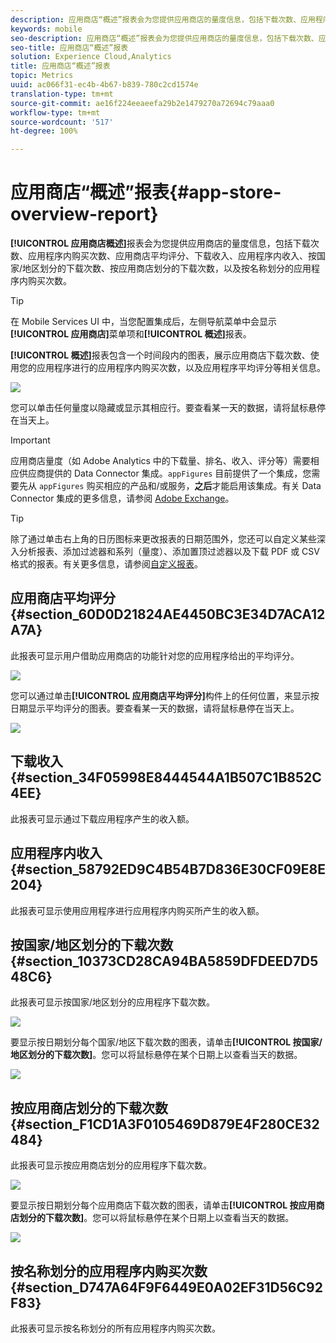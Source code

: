 ```yaml
---
description: 应用商店“概述”报表会为您提供应用商店的量度信息，包括下载次数、应用程序内购买次数、应用商店平均评分、下载收入、应用程序内收入、按国家/地区划分的下载次数、按应用商店划分的下载次数，以及按名称划分的应用程序内购买次数。
keywords: mobile
seo-description: 应用商店“概述”报表会为您提供应用商店的量度信息，包括下载次数、应用程序内购买次数、应用商店平均评分、下载收入、应用程序内收入、按国家/地区划分的下载次数、按应用商店划分的下载次数，以及按名称划分的应用程序内购买次数。
seo-title: 应用商店“概述”报表
solution: Experience Cloud,Analytics
title: 应用商店“概述”报表
topic: Metrics
uuid: ac066f31-ec4b-4b67-b839-780c2cd1574e
translation-type: tm+mt
source-git-commit: ae16f224eeaeefa29b2e1479270a72694c79aaa0
workflow-type: tm+mt
source-wordcount: '517'
ht-degree: 100%

---
```



# 应用商店“概述”报表{#app-store-overview-report}

**[!UICONTROL 应用商店概述]**&#x200B;报表会为您提供应用商店的量度信息，包括下载次数、应用程序内购买次数、应用商店平均评分、下载收入、应用程序内收入、按国家/地区划分的下载次数、按应用商店划分的下载次数，以及按名称划分的应用程序内购买次数。

>[!TIP]
>
>在 Mobile Services UI 中，当您配置集成后，左侧导航菜单中会显示&#x200B;**[!UICONTROL 应用商店]**&#x200B;菜单项和&#x200B;**[!UICONTROL 概述]**&#x200B;报表。

**[!UICONTROL 概述]**&#x200B;报表包含一个时间段内的图表，展示应用商店下载次数、使用您的应用程序进行的应用程序内购买次数，以及应用程序平均评分等相关信息。

![](assets/app_store_metrics.png)

您可以单击任何量度以隐藏或显示其相应行。要查看某一天的数据，请将鼠标悬停在当天上。

>[!IMPORTANT]
>
>应用商店量度（如 Adobe Analytics 中的下载量、排名、收入、评分等）需要相应供应商提供的 Data Connector 集成。`appFigures` 目前提供了一个集成，您需要先从 `appFigures` 购买相应的产品和/或服务，**之后**&#x200B;才能启用该集成。有关 Data Connector 集成的更多信息，请参阅 [Adobe Exchange](https://www.adobeexchange.com/experiencecloud.html)。

>[!TIP]
>
>除了通过单击右上角的日历图标来更改报表的日期范围外，您还可以自定义某些深入分析报表、添加过滤器和系列（量度）、添加置顶过滤器以及下载 PDF 或 CSV 格式的报表。有关更多信息，请参阅[自定义报表](/help/using/usage/reports-customize/reports-customize.md)。

## 应用商店平均评分 {#section_60D0D21824AE4450BC3E34D7ACA12A7A}

此报表可显示用户借助应用商店的功能针对您的应用程序给出的平均评分。

![](assets/app_store_rating.png)

您可以通过单击&#x200B;**[!UICONTROL 应用商店平均评分]**&#x200B;构件上的任何位置，来显示按日期显示平均评分的图表。要查看某一天的数据，请将鼠标悬停在当天上。

![](assets/app_store_downloads_detail.png)

## 下载收入 {#section_34F05998E8444544A1B507C1B852C4EE}

此报表可显示通过下载应用程序产生的收入额。

## 应用程序内收入 {#section_58792ED9C4B54B7D836E30CF09E8E204}

此报表可显示使用应用程序进行应用程序内购买所产生的收入额。

## 按国家/地区划分的下载次数 {#section_10373CD28CA94BA5859DFDEED7D548C6}

此报表可显示按国家/地区划分的应用程序下载次数。

![](assets/country.png)

要显示按日期划分每个国家/地区下载次数的图表，请单击&#x200B;**[!UICONTROL 按国家/地区划分的下载次数]**。您可以将鼠标悬停在某个日期上以查看当天的数据。

![](assets/downloads_by_country.png)

## 按应用商店划分的下载次数 {#section_F1CD1A3F0105469D879E4F280CE32484}

此报表可显示按应用商店划分的应用程序下载次数。

![](assets/app_store.png)

要显示按日期划分每个应用商店下载次数的图表，请单击&#x200B;**[!UICONTROL 按应用商店划分的下载次数]**。您可以将鼠标悬停在某个日期上以查看当天的数据。

![](assets/app_store_downloads_detail.png)

## 按名称划分的应用程序内购买次数 {#section_D747A64F9F6449E0A02EF31D56C92F83}

此报表可显示按名称划分的所有应用程序内购买次数。
